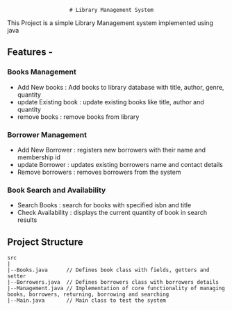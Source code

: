                         # Library Management System

This Project is a simple Library Management system implemented using java

## Features -


### Books Management
- Add New books : Add books to library database with title, author, genre, quantity
- update Existing book : update existing books like title, author and quantity
- remove books : remove books from library

### Borrower Management 
- Add New Borrower : registers new borrowers with their name and membership id
- update Borrower : updates existing borrowers name and contact details
- Remove borrowers : removes borrowers from the system

### Book Search and Availability
- Search Books : search for books with specified isbn and title
- Check Availability : displays the current quantity of book in search results

## Project Structure

````
src
|
|--Books.java      // Defines book class with fields, getters and setter
|--Borrowers.java  // Defines borrowers class with borrowers details
|--Management.java // Implementation of core functionality of managing books, borrowers, returning, borrowing and searching
|--Main.java       // Main class to test the system
